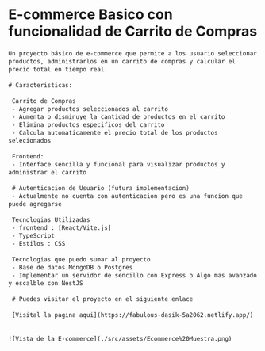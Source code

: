 # E-commerce Basico con funcionalidad de Carrito de Compras 

    Un proyecto básico de e-commerce que permite a los usuario seleccionar productos, administrarlos en un carrito de compras y calcular el precio total en tiempo real.

    # Caracteristicas:
    
     Carrito de Compras
     - Agregar productos seleccionados al carrito
     - Aumenta o disminuye la cantidad de productos en el carrito 
     - Elimina productos especificos del carrito
     - Calcula automaticamente el precio total de los productos selecionados

     Frontend: 
     - Interface sencilla y funcional para visualizar productos y administrar el carrito

     # Autenticacion de Usuario (futura implementacion)
     - Actualmente no cuenta con autenticacion pero es una funcion que puede agregarse

     Tecnologias Utilizadas
     - frontend : [React/Vite.js]
     - TypeScript
     - Estilos : CSS

     Tecnologias que puedo sumar al proyecto
     - Base de datos MongoDB o Postgres 
     - Implementar un servidor de sencillo con Express o Algo mas avanzado y escalble con NestJS

     # Puedes visitar el proyecto en el siguiente enlace

     [Visital la pagina aqui](https://fabulous-dasik-5a2062.netlify.app/)


    ![Vista de la E-commerce](./src/assets/Ecommerce%20Muestra.png)